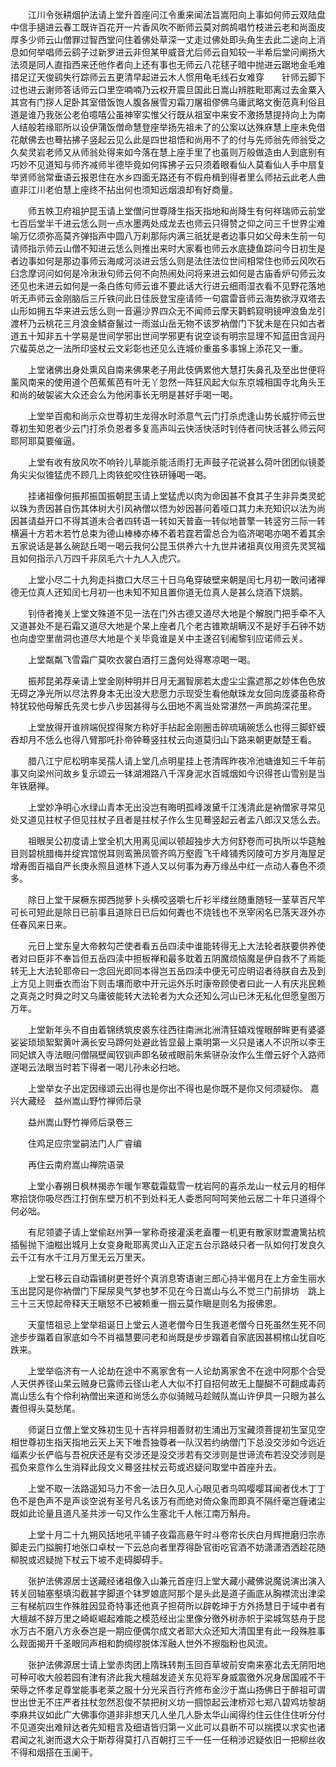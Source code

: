 <!-- { "loadSidebar": true } -->
　　江川令张耕烟护法请上堂升首座问江令重来闻法旨嵩阳向上事如何师云双陆盘中信手擿进云春工既许百花开一片香风吹不断师云莫对鹧鸪唱竹枝进云老和尚面皮厚多少师云山僧罪过智西堂问住着佛处草深一丈走过佛处即头角生去此二途向上消息如何举唱师云鹞子过新罗进云非但某甲威音尤后师云自知较一半希后堂问阐扬大法须是同人直指西来还他作者向上还有事也无师云八花毬子暗中抛进云踞地金毛难措足辽天俊鹞失行踪师云五更清早起进云木人惯用龟毛线石女难穿　　针师云脚下过也进云谢师答话师云口里空喃喃乃云权开震旦国此日嵩山辨胜毗耶离过去金粟入其宫有门拶人足卧其室借饭饱人腹各展雪刃霜刀屠祖僇佛乌庸武略文衡范真利俗且道是谁乃我张公老伯噫嘻公虽神宰实惟父行既从祖室中来安不激扬慧提持向上为南人结般若缘耶所以设伊蒲饭僧命慧登座举扬先祖未了的公案以达殊庥慧上座未免借花献佛去也蓦拈拂子竖起云见么此是四世祖悟和尚用不了的付与先师翁先师翁受之久矣灵岩老师又从师翁处得来如今落在慧上座手里了也虽则万般做造由人到底别有巧妙不见道知与师齐减师半德毕竟如何挥拂子云只须着眼看仙人莫看仙人手中扇复举贤师翁常垂语云报恩住在水乡四面无路还有不假舟楫到得者里么师拈云此老人曲直非江川老伯慧上座终不拈出何也须知远烟浪却有好商量。

　　师五帙卫府祖护昆玉请上堂僧问世尊降生指天指地和尚降生有何祥瑞师云前堂七百后堂半千进云恁么则一点水墨两处成龙去也师云只得赞之仰之问三千世界尘难喻万亿须弥高莫齐弹指声中圆八万刹那际内满三祇犹是者边事只如父母未生前一句请师指示师云山僧不知进云恁么则推出来时大家看也师云水底捷鱼踪问今日初生是者边事如何是那边事师云海咸河淡进云恁么则是法住法位世间相常住也师云风吹石臼念摩诃问如何是冷湫湫句师云何不向热闹处问将来进云如何是古庙香炉句师云汝还见也未进云如何是一条白练句师云谁不要此话大行进云细雨湿衣看不见野花落地听无声师云金刚脑后三斤铁问此日佳辰登宝座请师一句震雷音师云海势欲浮双塔去山形如拥五华来进云恁么则一音遍沙界四众无不闻师云摩天鹳鹤窥明镜呷浪鱼龙引渡杯乃云桃花三月浪金鳞奋鬣过一雨滋山岳无物不该罗衲僧门下犹未是在只如古者道五十知非五十学易是世间学邪出世间学邪更有说空谈有明宗显理不知蓝田含润丹穴蜚英总之一法所印竖杖云文彩彰也还见么连城价重虽多事锦上添花又一重。

　　上堂诸佛出身处熏风自南来佛果老子用此伎俩累他大慧打失鼻孔及至出世便将薰风南来的使用道个芭蕉蕉芭有叶无丫忽然一阵狂风起大似东京城相国寺北角头王和尚的破袈裟大众还会么为他闲事长无明是甚好手喝一喝。

　　上堂举百痴和尚示众世尊初生龙得水时添意气云门打杀虎逢山势长威狞师云世尊初生知恩者少云门打杀负恩者多复高声叫云快活快活时钊侍者问快活甚么师云阿耶阿耶莫要催逼。

　　上堂有收有放风吹不响铃儿草能杀能活雨打无声鼓子花说甚么荷叶团团似镜菱角尖尖似锥猛虎不顾几上肉铁蛇咬住铁研锤喝一喝。

　　挂诸祖像何振邦振国振朝昆玉请上堂猛虎以肉为命因甚不食其子生非异类灵蛇以珠为贵因甚自伤其体树大引风衲僧以悟为妙因甚问着哑口其力未充知识以法为尚因甚请益开口不得其道未合者四转语一转如天普盍一转似地普擎一转竖穷三际一转横遍十方若木若竹总束为德山棒棒亦棒不着若霆若雷总合为临济喝喝亦喝不着其余五家说话是甚么碗跶丘喝一喝云我何公昆玉供养六十九世并诸祖真仪用资先灵冥福且如何指示八万四千非凤毛六十九人入虎穴。

　　上堂小尽二十九狗走抖擞口大尽三十日乌龟穿破壁来朝是闰七月初一敢问诸禅德无位真人还知闰七月初一也未知不知且置你道无位真人是甚么烧酒下烧鹅。

　　钊侍者掩关上堂文殊道不见一法在门外古德又道尽大地是个解脱门把手牵不入又道甚处不是石霜又道尽大地是个杲上座者几个老古锥欺胡瞒汉不是好手石钟不妨也向虚空里凿洞也道尽大地是个关毕竟谁是关中主遂召钊阇黎钊应诺师云关。

　　上堂粼粼飞雪霜广莫吹衣裳白酒打三盏何处得寒凉喝一喝。

　　振邦昆弟荐亲请上堂金刚种明并日月无漏智廓若太虚尘尘露遮那之妙体色色放无碍之净光所以尽法界身本无出没大悲愿力示现受生看他献珠龙女回向庞婆虽称奇特犹较他母解氏先灵七步八步因甚得与么田地不离当处常湛然一声鹧鸪深花里。

　　上堂放得开谁辨端倪捏得聚方称好手拈起金刚圈击碎琉璃碗恁么也得三脚虾蟆吞却月不恁么也得八臂那吒扑帝钟蓦竖拄杖云向道莫归山下路来朝更献楚王看。

　　腊八江宁尼松明率吴孺人请上堂几点明星挂上苍清晖昨夜冷池塘谁知三千年前事又向梁州问故乡复示颂云一钵湖湘路八千浑身泥水百城烟如今识得苍山雪别是当年铁磨禅。

　　上堂妙净明心水绿山青本无出没岂有晦明孤峰泼黛千江浅清此是衲僧家寻常见处又道见拄杖子但见拄杖子且者是拄杖子作么生见蓦竖起云者孟八郎汉又恁么去。

　　祖眼吴公初度请上堂全机大用离见闻以顿超独步大方何舒卷而可执所以华筵触目则碧桃腊梅并绽宾馆悦耳则鸾箫凤管齐鸣万壑霞飞千峰铺秀冈陵可方岁月海屋足增寿图百福自严长庚永照且道林下道人又以何事为寿万缘丛中红一点动人春色不须多。

　　除日上堂干屎橛东掷西抛萝卜头横咬竖嚼七斤衫半缕丝随重随轻一茎草百尺竿可长可短此是除日已前事且道除日已后如何聻也不烧钱也不烹宰闲名已落天涯外亦任春风来日来。

　　元日上堂东皇大帝敕勾芒使者看五岳四渎中谁能转得无上大法轮者朕要供养使者对曰臣非不奉旨但五岳四渎中担板禅和最多耽着五阴魔烦恼魔是伊自救不了焉能转无上大法轮耶帝曰一念回光即同本得岂五岳四渎中便无可应明诏者待朕自去及到上方见上则垂衣而治下则击壤而歌中开元运外乐时康帝顾使者曰此一人有庆兆民赖之真尧之时舜之时又乌庸彼能转大法轮者为大众还知么河山已沐无私化但愿皇图万万年。

　　上堂新年头不自由着锦绣筑皮裘东往西往南洲北洲清狂嬉戏惺眼醉眸更有婆婆娑娑琐琐絮絮黄叶满长安马蹄何处避此皆显最上乘明第一义只是诸人不识所以李王同妃嫔入寺法眼问僧隔壁闻钗钏声即名破戒眼前朱紫骈杂汝作么生僧云好个入路师遂喝云法眼当时若下得者一喝儿孙未必扫地。

　　上堂举女子出定因缘颂云出得也是你出不得也是你既不是你又何须疑你。
嘉兴大藏经　益州嵩山野竹禅师后录


　　益州嵩山野竹禅师后录卷三

　　住鸡足应宗堂嗣法门人广睿编

　　再住云南府嵩山禅院语录

　　上堂小春朔日枫林揭赤乍暖乍寒载霜载雪一枕岩阿的喜杀龙山一杖云月的相伴寒拾饶你吸尽西江打倒东壁万机不到处料无人委悉阿呵呵笑他云居二十年只道得个何必咄。

　　有尼领婆子请上堂偷赵州笋一掌称奇接灌溪老盍覆一机更有散家财鬻漉篱拈梳插髻抛下油糍出城月上女变身毗耶离灵山入正定五台示路岐只者一队如何打发良久云千江有水千江月万里无云万里天。

　　上堂石移云自动霜铺树更苍好个真消息寄语谢三郎心持半偈月在上方金生丽水玉出昆冈是你衲僧门下屎尿臭气梦也梦不见在今日嵩山与么不觉三门前排坊　跳上三十三天惊起帝释天王瞋怒不已被赖重一掴云莫作瞋是则名为报佛恩。

　　天童悟祖忌上堂举祖诞日上堂云人道老僧今日生我道老僧今日死虽然生死不同途步步蹋着自家底如今不肖福慧要问老和尚既是步步蹋着自家底因甚桐棺山犹自吃跌来。

　　上堂举临济有一人论劫在途中不离家舍有一人论劫离家舍不在途中阿那个合受人天供养径山杲云贼身已露师云径山老人大似不打自招何故无上醍醐不可翻成毒药嵩山恁么有个伶利衲僧出来道和尚恁么亦似骑贼马趁贼队嵩山许伊具一只眼为甚么聻但得头莫愁尾。

　　师诞日立僧上堂文殊初生见十吉祥异相善财初生涌出万宝藏须菩提初生室见空相世尊初生指天指地云天上天下唯吾独尊者一队汉若约纳僧门下总没交涉如今远近缁素少长俨临与吾祝庆还是有交涉还是没交涉若有交涉则是世谛流布若没交涉则是孤负来意作么生消释此段文义蓦竖拄杖云苟或迟疑问取堂中首座升去。

　　上堂不取一法路遥知马力不舍一法日久见人心眼见者鸟鸣嘤嘤耳闻者伐木丁丁色不是色声不是声谈空说有圣号凡名该万有而绝对倚众象而即真不隔纤毫岂薶诸尘既如此论量且道凡圣共涉一句又作么生塞北千人帐江南万斛舟。

　　上堂十月二十九朔风括地吼平铺子夜霜高悬午时斗卷帘长庆白月辉抴磨归宗赤脚走云门搤腕打地张口卓杖一下云总向者里荐得卧官街吃官酒不妨潇潇洒洒趁花随柳脱或迟疑抛下杖云下坡不走碍脚碍手。

　　张护法佛源居士送藏经诸祖像入山兼元首座归上堂大藏小藏佛说魔说演出演入转关回轴塞壑填沟截甚字脚道个钵罗娘底阿那个是头此是道子画底从胸襟流出津梁三有梯航四生作殊胜因显奇特事还他真子担荷所以辟乾坤于方外扬慧日于域中者有大檀越不辞万里之崎岖崛起难能之模范经出尘里像分徼外树赤帜于梁城驾慈舟于昆水万古不磨八方永泰岂是一期应便偶尔成文者耶大众还知大清国里有此一段殊胜事么觌面揭开千圣眼同声相和韵绸缪脱体浑融人世外不擦脂粉也风流。

　　张护法佛源居士请上堂赤肉团上隋珠转荆玉回百草坡前安南来塞北去无阴阳地可种可收大般若园有津有济此我大檀越发迹关东见将军身威震徼外况身居国戚不干荣辱之怀孝足尊堂能事老莱之服十分光采百行齐修布金沙于嵩山扬佛日于醉祖可谓世出世无不庄严者拄杖忽然忍俊不禁把树义坊一掴惊起云津桥邓七郑八碧鸡坊黎胡李麻共议如此广大佛事你道非非想天几人坐几人卧太华山闻得约住云住住住听分付不见道突出难辩达者先知粗言及细语皆归第一义此可以县断不可以揣摸以求实也诸君闻之礼谢而退大众于斯荐得莫打八百朝打三千一任一任稍涉迟疑依旧一把柳丝收不得和烟搭在玉阑干。

